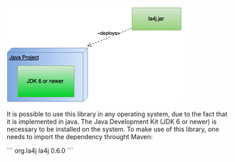 ![diagram](uml/physical_view/PhysicalView.png)

It is possible to use this library in any operating system, due to the fact that it is implemented in java.
The Java Development Kit (JDK 6 or newer) is necessary to be installed on the system. To make use of this
library, one needs to import the dependency throught Maven:

´´´<dependency>
  <groupId>org.la4j</groupId>
  <artifactId>la4j</artifactId>
  <version>0.6.0</version>
</dependency>```





